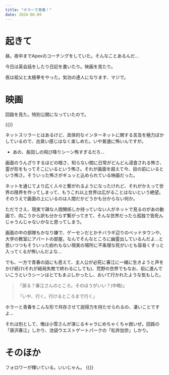 ```yaml
---
title: "ホラーで青春！"
date: 2024-06-09
---
```


# 起きて

昼。夜中までApexのコーチングをしていた。そんなことあるんだ...

今日は英会話をしたり日記を書いたり。映画を見たり。

夜は祖父と太極拳をやった。気功の達人になります、マジで。

# 映画

回路を見た。特別公開になっていたので。

{{<tweet user="dango_bot" id="1798643182156345740">}}

ネットスリラーとはあるけど、具体的なインターネットに関する言及を極力ぼかしているので、古臭い感じはなく楽しめた。いや普通に怖いんですが。
- あの、長回しの飛び降りシーン怖すぎるだろ...

画面のうんざりするほどの暗さ、知らない間に日常がどんどん浸食される怖さ、霊が形をもってそこにいるという怖さ。それが画面を超えて今、目の前にいるという怖さ。そういった怖さがギュッと込められている映画だった。

ネットを通じてより広く人々と繋がれるようになったけれど、それがかえって世界の限界を作ってしまって、もうこれ以上世界は広がることはないという絶望。そのうえで画面の上にいるのは人間だかどうかも分からない何か。

ただでさえ、現実で疎な人間関係しか持っていない人がネットで見るのがあの動画で、向こうから訳も分からず繋がってきて、そんな世界だったら孤独で皆死んじゃうんじゃないかなと思ってしまう。

画面の中の部隊もかなり嫌で、ゲーセンだとかチバラギ辺りのベッドタウンや、大学の教室にアパートの部屋。なんでそんなところに幽霊出しているんだよ...と思いつつもそういった紛れもない現実の場所に不条理な死がいとも容易くすっと入ってくるが怖いんだよな...

でも、一方で青春の話にも思えて、主人公が必死に春江に一緒に生きようと声をかけ続け(それが結局失敗で終わるにしても)、荒野の世界でもなお、前に進んでいこうというシーンはとてもまぶしかったし、おいて行かれたような気もした。

> 「戻る？春江さんのところ。そのほうがいい？(中略)」
> 
> 「いや、行く。行けるところまで行く」

ホラーと青春をこんな形で共存させて説得力を持たせられるの、凄いことですよ...


それは別として、俺は小雪さんが演じるキャラにめちゃくちゃ弱いぜ。回路の「唐沢春江」しかり、池袋ウエストゲートパークの「松井加奈」しかり。

# そのほか
フォロワーが輝いている。いいじゃん。
{{<youtube MuZpOmp5_8o>}}